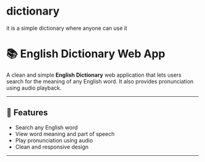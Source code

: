 # dictionary
it is a simple dictionary where anyone can use it

# 📚 English Dictionary Web App

A clean and simple **English Dictionary** web application that lets users search for the meaning of any English word. It also provides pronunciation using audio playback.

---

## 🧠 Features

- Search any English word
- View word meaning and part of speech
- Play pronunciation using audio
- Clean and responsive design

---

